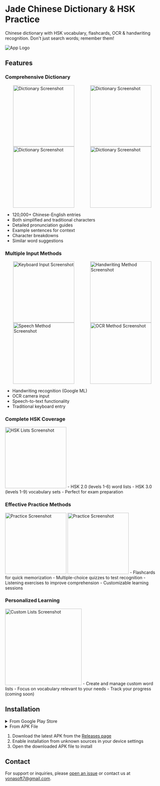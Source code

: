 # Jade Chinese Dictionary & HSK Practice

Chinese dictionary with HSK vocabulary, flashcards, OCR & handwriting recognition. Don't just search words; remember them!

![App Logo](/screenshots/graphic.png)

## Features
### Comprehensive Dictionary
<div style="display: flex; justify-content: space-around; flex-wrap: wrap;">
  <img src="/screenshots/home.jpg" width="200" alt="Dictionary Screenshot">
  <img src="/screenshots/search.jpg" width="200" alt="Dictionary Screenshot">
  <img src="/screenshots/word-detail.jpg" width="200" alt="Dictionary Screenshot">
  <img src="/screenshots/word-sentences.jpg" width="200" alt="Dictionary Screenshot">
</div>

- 120,000+ Chinese-English entries
- Both simplified and traditional characters
- Detailed pronunciation guides
- Example sentences for context
- Character breakdowns
- Similar word suggestions

### Multiple Input Methods
<div style="display: flex; justify-content: space-around; flex-wrap: wrap;">
  <img src="/screenshots/keyboard.jpg" width="200" alt="Keyboard Input Screenshot">
  <img src="/screenshots/handwriting.jpg" width="200" alt="Handwriting Method Screenshot">
  <img src="/screenshots/speech.jpg" width="200" alt="Speech Method Screenshot">
  <img src="/screenshots/ocr.jpg" width="200" alt="OCR Method Screenshot">
</div>

- Handwriting recognition (Google ML)
- OCR camera input
- Speech-to-text functionality
- Traditional keyboard entry

### Complete HSK Coverage
<img src="/screenshots/hsk.jpg" width="200" alt="HSK Lists Screenshot">
- HSK 2.0 (levels 1-6) word lists
- HSK 3.0 (levels 1-9) vocabulary sets
- Perfect for exam preparation

### Effective Practice Methods
<img src="/screenshots/multi.jpg" width="200" alt="Practice Screenshot">
<img src="/screenshots/practice-complete.jpg" width="200" alt="Practice Screenshot">
- Flashcards for quick memorization
- Multiple-choice quizzes to test recognition
- Listening exercises to improve comprehension
- Customizable learning sessions

### Personalized Learning
<img src="/screenshots/list.jpg" width="250" alt="Custom Lists Screenshot">
- Create and manage custom word lists
- Focus on vocabulary relevant to your needs
- Track your progress (coming soon)

## Installation

<details>
<summary>From Google Play Store</summary>

1. Visit [Jade Chinese Dictionary on Google Play](https://play.google.com/store/apps/details?id=com.jadechinesedictionary)
2. Click "Install"
3. Open the app after installation completes
</details>

<details>
<summary>From APK File</summary>

1. Download the latest APK from the [Releases page](https://github.com/yourusername/jade-chinese-dictionary/releases)
2. Enable installation from unknown sources in your device settings
3. Open the downloaded APK file to install
</details>

1. Download the latest APK from the [Releases page](https://github.com/yourusername/jade-chinese-dictionary/releases)
2. Enable installation from unknown sources in your device settings
3. Open the downloaded APK file to install
</details>


## Contact

For support or inquiries, please [open an issue](https://github.com/yonasoft/jade-dictionary-android2/issues) or contact us at yonasoft7@gmail.com.
